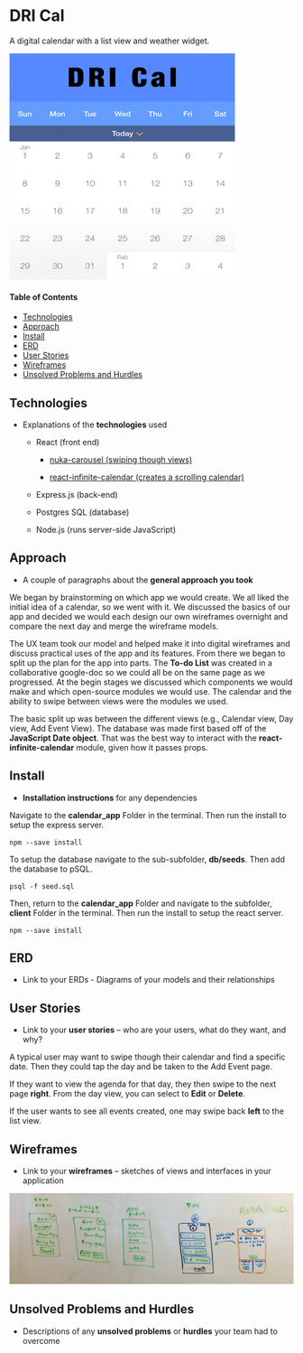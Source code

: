 # **DRI Cal**

A digital calendar with a list view and weather widget.

![DRI Cal](https://github.com/philosophercode/calendar_group_project-/blob/master/DRIcalIcon.png?raw=true)

#### Table of Contents

- [Technologies](#technologies)
- [Approach](#approach)
- [Install](#install)
- [ERD](#erd)
- [User Stories](#user-stories)
- [Wireframes](#wireframes)
- [Unsolved Problems and Hurdles](#unsolved-problems-and-hurdles)




## Technologies
- Explanations of the **technologies** used
    
    - React (front end)

        - [nuka-carousel (swiping though views)](https://github.com/FormidableLabs/nuka-carousel)

        - [react-infinite-calendar (creates a scrolling calendar)](https://github.com/clauderic/react-infinite-calendar)
        
    
    - Express.js (back-end)
    
    - Postgres SQL (database)
    
    - Node.js (runs server-side JavaScript)


## Approach
- A couple of paragraphs about the **general approach you took**

We began by brainstorming on which app we would create. We all liked the initial idea of a calendar, so we went with it. We discussed the basics of our app and decided we would each design our own wireframes overnight and compare the next day and merge the wireframe models.

The UX team took our model and helped make it into digital wireframes and discuss practical uses of the app and its features. From there we began to split up the plan for the app into parts. The **To-do List** was created in a collaborative google-doc so we could all be on the same page as we progressed. At the begin stages we discussed which components we would make and which open-source modules we would use. The calendar and the ability to swipe between views were the modules we used.

The basic split up was between the different views (e.g., Calendar view, Day view, Add Event View). The database was made first based off of the **JavaScript Date object**. That was the best way to interact with the **react-infinite-calendar** module, given how it passes props.


## Install
- **Installation instructions** for any dependencies

Navigate to the **calendar_app** Folder in the terminal. Then run the install to setup the express server.

```
npm --save install
```

To setup the database navigate to the sub-subfolder, **db/seeds**. Then add the database to pSQL.

```
psql -f seed.sql
```

Then, return to the **calendar_app** Folder and navigate to the subfolder, **client** Folder in the terminal. Then run the install to setup the react server.

```
npm --save install
```



## ERD
- Link to your ERDs - Diagrams of your models and their relationships


## User Stories
- Link to your **user stories** – who are your users, what do they want, and why?

A typical user may want to swipe though their calendar and find a specific date. Then they could tap the day and be taken to the Add Event page.

If they want to view the agenda for that day, they then swipe to the next page **right**. From the day view, you can select to **Edit** or **Delete**.

If the user wants to see all events created, one may swipe back **left** to the list view.



## Wireframes
- Link to your **wireframes** – sketches of  views and interfaces in your application

![Wireframes](https://github.com/philosophercode/calendar_group_project-/blob/master/Cal%20Wireframes.jpg?raw=true)


## Unsolved Problems and Hurdles
- Descriptions of any **unsolved problems** or **hurdles** your team had to overcome